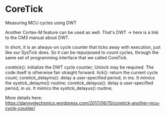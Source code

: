 # CoreTick
Measuring MCU cycles using DWT

Another Cortex-M feature can be used as well. That's DWT -> here is a link to the CM3 manual about DWT. 

In short, it is an always-on cycle counter that ticks away with execution, just like our SysTick does. So it can be repurposed to count cycles, through the same set of programming interface that we called CoreTick.

coretick(): initialize the DWT cycle counter; Unlock may be required. The code itself is otherwise fair straight forward.
tick(): return the current cycle count;
coretick_delayms(): delay a user-specified period, in ms. It mimics the systick_delayms() routine;
coretick_delayus(): delay a user-specified period, in us. It mimics the systick_delayus() routine;

More details here: https://dannyelectronics.wordpress.com/2017/06/15/coretick-another-mcu-cycle-counter/
